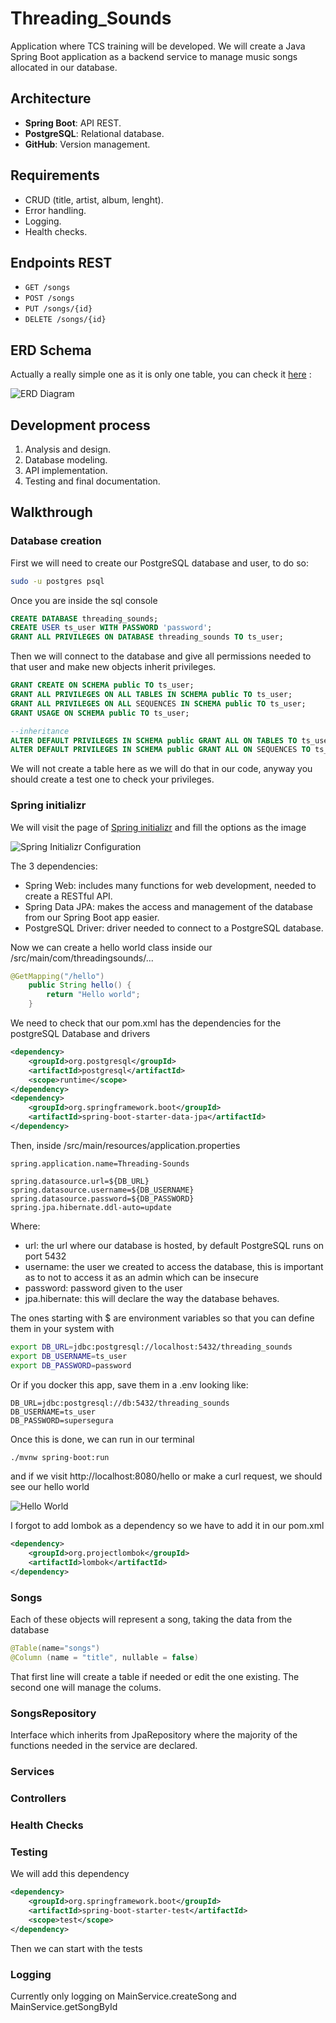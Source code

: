 # Threading_Sounds
Application where TCS training will be developed.
We will create a Java Spring Boot application as a backend service to manage music songs allocated in our database.

## Architecture
- **Spring Boot**: API REST.
- **PostgreSQL**: Relational database.
- **GitHub**: Version management.

## Requirements
- CRUD (title, artist, album, lenght).
- Error handling.
- Logging.
- Health checks.

## Endpoints REST
- `GET /songs`
- `POST /songs`
- `PUT /songs/{id}`
- `DELETE /songs/{id}`

## ERD Schema
Actually a really simple one as it is only one table, you can check it [here](https://dbdiagram.io/d/Threading-Sounds-687ab8c2f413ba35089e6b66) :

![ERD Diagram](/documentation_imgs/ERD.png)

## Development process
1. Analysis and design.
2. Database modeling.
3. API implementation.
4. Testing and final documentation.

## Walkthrough

### Database creation
First we will need to create our PostgreSQL database and user, to do so:
```bash
sudo -u postgres psql
```

Once you are inside the sql console

```sql
CREATE DATABASE threading_sounds;
CREATE USER ts_user WITH PASSWORD 'password';
GRANT ALL PRIVILEGES ON DATABASE threading_sounds TO ts_user;
```

Then we will connect to the database and give all permissions needed to that user and make new objects inherit privileges.

```sql
GRANT CREATE ON SCHEMA public TO ts_user;
GRANT ALL PRIVILEGES ON ALL TABLES IN SCHEMA public TO ts_user;
GRANT ALL PRIVILEGES ON ALL SEQUENCES IN SCHEMA public TO ts_user;
GRANT USAGE ON SCHEMA public TO ts_user;

--inheritance
ALTER DEFAULT PRIVILEGES IN SCHEMA public GRANT ALL ON TABLES TO ts_user;
ALTER DEFAULT PRIVILEGES IN SCHEMA public GRANT ALL ON SEQUENCES TO ts_user;
```

We will not create a table here as we will do that in our code, anyway you should create a test one to check your privileges.

### Spring initializr
We will visit the page of [Spring initializr](https://start.spring.io/) and fill the options as the image

![Spring Initializr Configuration](/documentation_imgs/Spring_Initializr.png)

The 3 dependencies:
- Spring Web: includes many functions for web development, needed to create a RESTful API.
- Spring Data JPA: makes the access and management of the database from our Spring Boot app easier.
- PostgreSQL Driver: driver needed to connect to a PostgreSQL database.

Now we can create a hello world class inside our /src/main/com/threadingsounds/...

```java
@GetMapping("/hello")
    public String hello() {
        return "Hello world";
	}
```

We need to check that our pom.xml has the dependencies for the postgreSQL Database and drivers

```xml
<dependency>
	<groupId>org.postgresql</groupId>
	<artifactId>postgresql</artifactId>
	<scope>runtime</scope>
</dependency>
<dependency>
	<groupId>org.springframework.boot</groupId>
	<artifactId>spring-boot-starter-data-jpa</artifactId>
</dependency>
```

Then, inside /src/main/resources/application.properties

```properties
spring.application.name=Threading-Sounds

spring.datasource.url=${DB_URL}
spring.datasource.username=${DB_USERNAME}
spring.datasource.password=${DB_PASSWORD}
spring.jpa.hibernate.ddl-auto=update
```

Where:
- url: the url where our database is hosted, by default PostgreSQL runs on port 5432
- username: the user we created to access the database, this is important as to not to access it as an admin which can be insecure
- password: password given to the user
- jpa.hibernate: this will declare the way the database behaves.

The ones starting with $ are environment variables so that you can define them in your system with

```bash
export DB_URL=jdbc:postgresql://localhost:5432/threading_sounds
export DB_USERNAME=ts_user
export DB_PASSWORD=password
```

Or if you docker this app, save them in a .env looking like:

```env
DB_URL=jdbc:postgresql://db:5432/threading_sounds
DB_USERNAME=ts_user
DB_PASSWORD=supersegura
```

Once this is done, we can run in our terminal

```bash
./mvnw spring-boot:run
```

and if we visit http://localhost:8080/hello or make a curl request, we should see our hello world

![Hello World](/documentation_imgs/Hello_World.png)

I forgot to add lombok as a dependency so we have to add it in our pom.xml 
```xml
<dependency>
    <groupId>org.projectlombok</groupId>
    <artifactId>lombok</artifactId>
</dependency>
```

### Songs
Each of these objects will represent a song, taking the data from the database
```java
@Table(name="songs")
@Column (name = "title", nullable = false)
```
That first line will create a table if needed or edit the one existing.
The second one will manage the colums.

### SongsRepository
Interface which inherits from JpaRepository where the majority of the functions needed in the service are declared.

### Services

### Controllers

### Health Checks

### Testing
We will add this dependency
```xml
<dependency>
    <groupId>org.springframework.boot</groupId>
    <artifactId>spring-boot-starter-test</artifactId>
    <scope>test</scope>
</dependency>
```

Then we can start with the tests

### Logging
Currently only logging on MainService.createSong and MainService.getSongById